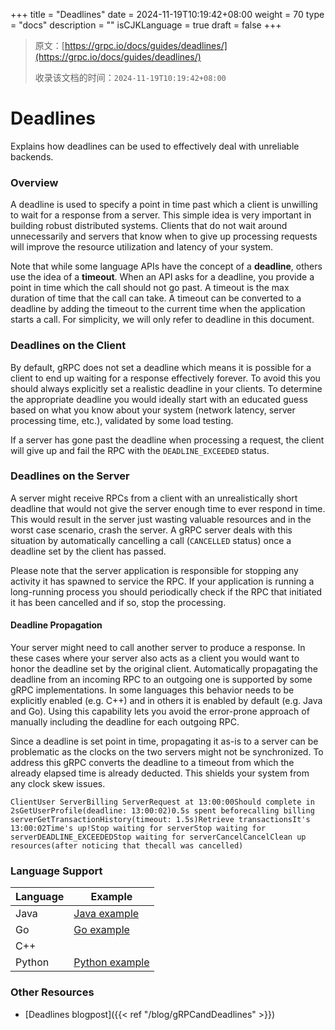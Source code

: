 +++
title = "Deadlines"
date = 2024-11-19T10:19:42+08:00
weight = 70
type = "docs"
description = ""
isCJKLanguage = true
draft = false
+++

> 原文：[https://grpc.io/docs/guides/deadlines/](https://grpc.io/docs/guides/deadlines/)
>
> 收录该文档的时间：`2024-11-19T10:19:42+08:00`

# Deadlines

Explains how deadlines can be used to effectively deal with unreliable backends.



### Overview

A deadline is used to specify a point in time past which a client is unwilling to wait for a response from a server. This simple idea is very important in building robust distributed systems. Clients that do not wait around unnecessarily and servers that know when to give up processing requests will improve the resource utilization and latency of your system.

Note that while some language APIs have the concept of a **deadline**, others use the idea of a **timeout**. When an API asks for a deadline, you provide a point in time which the call should not go past. A timeout is the max duration of time that the call can take. A timeout can be converted to a deadline by adding the timeout to the current time when the application starts a call. For simplicity, we will only refer to deadline in this document.

### Deadlines on the Client

By default, gRPC does not set a deadline which means it is possible for a client to end up waiting for a response effectively forever. To avoid this you should always explicitly set a realistic deadline in your clients. To determine the appropriate deadline you would ideally start with an educated guess based on what you know about your system (network latency, server processing time, etc.), validated by some load testing.

If a server has gone past the deadline when processing a request, the client will give up and fail the RPC with the `DEADLINE_EXCEEDED` status.

### Deadlines on the Server

A server might receive RPCs from a client with an unrealistically short deadline that would not give the server enough time to ever respond in time. This would result in the server just wasting valuable resources and in the worst case scenario, crash the server. A gRPC server deals with this situation by automatically cancelling a call (`CANCELLED` status) once a deadline set by the client has passed.

Please note that the server application is responsible for stopping any activity it has spawned to service the RPC. If your application is running a long-running process you should periodically check if the RPC that initiated it has been cancelled and if so, stop the processing.

#### Deadline Propagation

Your server might need to call another server to produce a response. In these cases where your server also acts as a client you would want to honor the deadline set by the original client. Automatically propagating the deadline from an incoming RPC to an outgoing one is supported by some gRPC implementations. In some languages this behavior needs to be explicitly enabled (e.g. C++) and in others it is enabled by default (e.g. Java and Go). Using this capability lets you avoid the error-prone approach of manually including the deadline for each outgoing RPC.

Since a deadline is set point in time, propagating it as-is to a server can be problematic as the clocks on the two servers might not be synchronized. To address this gRPC converts the deadline to a timeout from which the already elapsed time is already deducted. This shields your system from any clock skew issues.

```
ClientUser ServerBilling ServerRequest at 13:00:00Should complete in 2sGetUserProfile(deadline: 13:00:02)0.5s spent beforecalling billing serverGetTransactionHistory(timeout: 1.5s)Retrieve transactionsIt's 13:00:02Time's up!Stop waiting for serverStop waiting for serverDEADLINE_EXCEEDEDStop waiting for serverCancelCancelClean up resources(after noticing that thecall was cancelled)
```

### Language Support

| Language | Example                                                      |
| -------- | ------------------------------------------------------------ |
| Java     | [Java example](https://github.com/grpc/grpc-java/tree/master/examples/src/main/java/io/grpc/examples/deadline) |
| Go       | [Go example](https://github.com/grpc/grpc-go/tree/master/examples/features/deadline) |
| C++      |                                                              |
| Python   | [Python example](https://github.com/grpc/grpc/tree/master/examples/python/timeout) |

### Other Resources

- [Deadlines blogpost]({{< ref "/blog/gRPCandDeadlines" >}})
